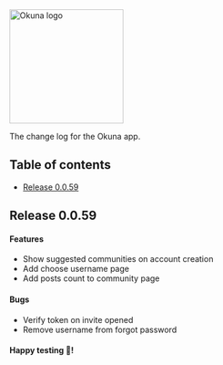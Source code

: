 <img alt="Okuna logo" src="https://i.snag.gy/FAgp8K.jpg" width="200">

The change log for the Okuna app.

## Table of contents

- [Release 0.0.59](#release-0.0.59)

## Release 0.0.59

#### Features
 - Show suggested communities on account creation
 - Add choose username page
 - Add posts count to community page

#### Bugs
- Verify token on invite opened
- Remove username from forgot password

#### Happy testing 🎉!

